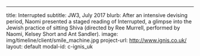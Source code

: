 ---
title: Interrupted
subtitle: JW3, July 2017
blurb: After an intensive devising period, Naomi presented a staged reading of Interrupted, a glimpse into the Jewish practice of sitting Shiva (directed by Ree Murrell, performed by Naomi, Kelsey Short and Ant Sandler).
image: img/timeline/client/smile_machine.jpg
project-url: http://www.ignis.co.uk/
layout: default
modal-id: c-ignis_uk
